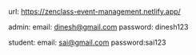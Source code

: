 url: https://zenclass-event-management.netlify.app/


admin:
email: dinesh@gmail.com
password: dinesh123


student:
email: sai@gmail.com
password:sai123
